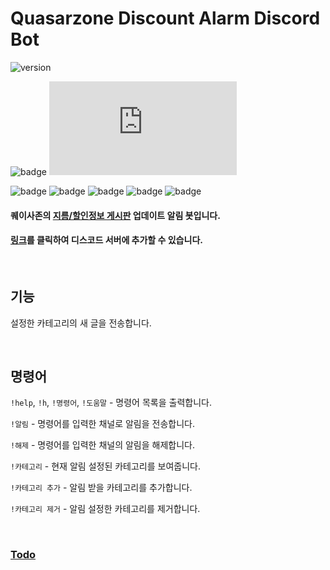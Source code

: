 # Quasarzone Discount Alarm Discord Bot

![version](https://img.shields.io/github/package-json/v/m4nd4r1n/quasarzone-discord-bot?style=flat-square)

![badge](https://img.shields.io/github/package-json/dependency-version/m4nd4r1n/quasarzone-discord-bot/cheerio?style=flat-square)
![badge](https://img.shields.io/github/package-json/dependency-version/m4nd4r1n/quasarzone-discord-bot/discord.js?style=flat-square)

![badge](https://img.shields.io/badge/TypeScript-3178C6?logo=typescript&logoColor=white&style=flat-square)
![badge](https://img.shields.io/badge/.ENV-ECD53F?logo=.env&logoColor=white&style=flat-square)
![badge](https://img.shields.io/badge/Puppeteer-40B5A4?logo=puppeteer&logoColor=white&style=flat-square)
![badge](https://img.shields.io/badge/Prisma-2D3748?logo=prisma&logoColor=white&style=flat-square)
![badge](https://img.shields.io/badge/PM2-2B037A?logo=pm2&logoColor=white&style=flat-square)

#### 퀘이사존의 [지름/할인정보 게시판](https://quasarzone.com/bbs/qb_saleinfo) 업데이트 알림 봇입니다.

#### [링크](https://discord.com/oauth2/authorize?client_id=957644846326227014&permissions=19456&scope=bot)를 클릭하여 디스코드 서버에 추가할 수 있습니다.

<br>

## 기능

설정한 카테고리의 새 글을 전송합니다.

<br>

## 명령어

`!help`, `!h`, `!명령어`, `!도움말` - 명령어 목록을 출력합니다.

`!알림` - 명령어를 입력한 채널로 알림을 전송합니다.

`!해제` - 명령어를 입력한 채널의 알림을 해제합니다.

`!카테고리` - 현재 알림 설정된 카테고리를 보여줍니다.

`!카테고리 추가` - 알림 받을 카테고리를 추가합니다.

`!카테고리 제거` - 알림 설정한 카테고리를 제거합니다.

<br>

### [Todo](/docs/todo.md)
